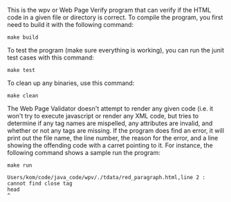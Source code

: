 This is the wpv or Web Page Verify program that can verify if the
HTML code in a given file or directory is correct. To compile the
program, you first need to build it with the following command:

	make build
	
To test the program (make sure everything is working), you can run
the junit test cases with this command:

	make test
	
To clean up any binaries, use this command:

	make clean
	
The Web Page Validator doesn't attempt to render any given code (i.e.
it won't try to execute javascript or render any XML code, but tries
to determine if any tag names are mispelled, any attributes are invalid,
and whether or not any tags are missing. If the program does find an error,
it will print out the file name, the line number, the reason for the error,
and a line showing the offending code with a carret pointing to it. For
instance, the following command shows a sample run the program:

	make run
	
	Users/kom/code/java_code/wpv/./tdata/red_paragraph.html,line 2 :  cannot find close tag
	head
	^